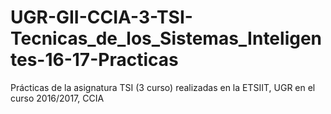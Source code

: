 # UGR-GII-CCIA-3-TSI-Tecnicas_de_los_Sistemas_Inteligentes-16-17-Practicas
Prácticas de la asignatura TSI (3 curso) realizadas en la ETSIIT, UGR en el curso 2016/2017, CCIA 
